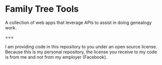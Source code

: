 # Family Tree Tools
A collection of web apps that leverage APIs to assist in doing genealogy work.

===

I am providing code in this repository to you under an open source license. Because this is my personal repository, the license you receive to my code is from me and not from my employer (Facebook).
